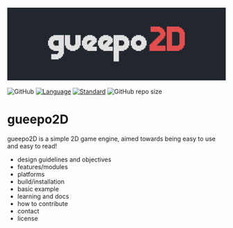 ![gueepo2D](branding/gueepo2D.png)

![GitHub](https://img.shields.io/github/license/guilhermepo2/gueepo2D)
[![Language](https://img.shields.io/badge/language-C++-blue.svg)](https://isocpp.org/)
[![Standard](https://img.shields.io/badge/c%2B%2B-17-blue.svg)](https://en.wikipedia.org/wiki/C%2B%2B17)
![GitHub repo size](https://img.shields.io/github/repo-size/guilhermepo2/gueepo2D)

# gueepo2D
gueepo2D is a simple 2D game engine, aimed towards being easy to use and easy to read!

- design guidelines and objectives
- features/modules
- platforms
- build/installation
- basic example
- learning and docs
- how to contribute
- contact
- license
